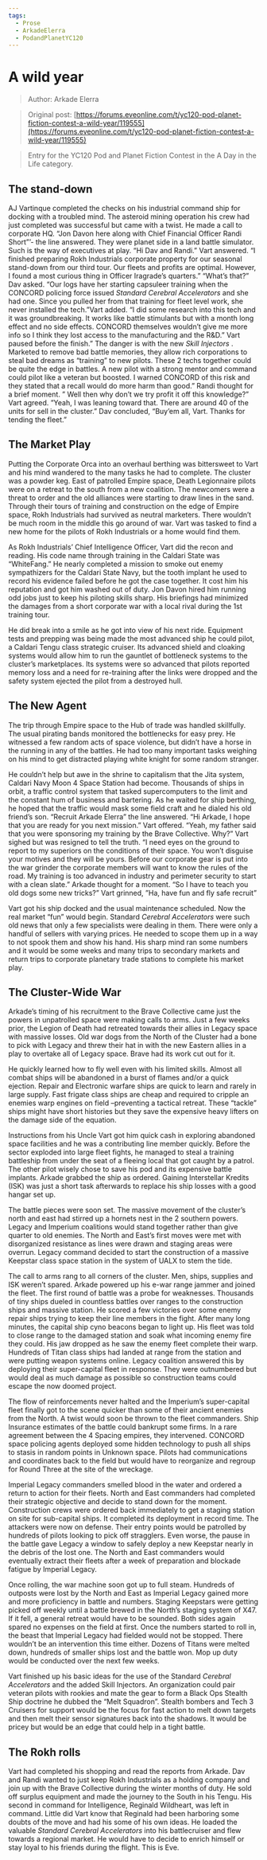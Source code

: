 ```yaml
---
tags:
  - Prose
  - ArkadeElerra
  - PodandPlanetYC120
---
```


# A wild year

> Author: Arkade Elerra

> Original post: [https://forums.eveonline.com/t/yc120-pod-planet-fiction-contest-a-wild-year/119555](https://forums.eveonline.com/t/yc120-pod-planet-fiction-contest-a-wild-year/119555)

> Entry for the YC120 Pod and Planet Fiction Contest in the A Day in the Life category.


## The stand-down

AJ Vartinque completed the checks on his industrial command ship for docking with a troubled mind. The asteroid mining operation his crew had just completed was successful but came with a twist. He made a call to corporate HQ. “Jon Davon here along with Chief Financial Officer Randi Short”’- the line answered. They were planet side in a land battle simulator. Such is the way of executives at play. “Hi Dav and Randi.” Vart answered. “I finished preparing Rokh Industrials corporate property for our seasonal stand-down from our third tour. Our fleets and profits are optimal. However, I found a most curious thing in Officer Iragrade’s quarters.” “What’s that?” Dav asked. “Our logs have her starting capsuleer training when the CONCORD policing force issued *Standard Cerebral Accelerators* and she had one. Since you pulled her from that training for fleet level work, she never installed the tech.”Vart added. “I did some research into this tech and it was groundbreaking. It works like battle stimulants but with a month long effect and no side effects. CONCORD themselves wouldn’t give me more info so I think they lost access to the manufacturing and the R&D.” Vart paused before the finish.” The danger is with the new *Skill Injectors* . Marketed to remove bad battle memories, they allow rich corporations to steal bad dreams as “training” to new pilots. These 2 techs together could be quite the edge in battles. A new pilot with a strong mentor and command could pilot like a veteran but boosted. I warned CONCORD of this risk and they stated that a recall would do more harm than good.” Randi thought for a brief moment. ” Well then why don’t we try profit it off this knowledge?” Vart agreed. ”Yeah, I was leaning toward that. There are around 40 of the units for sell in the cluster.” Dav concluded, “Buy’em all, Vart. Thanks for tending the fleet.”

## The Market Play

Putting the Corporate Orca into an overhaul berthing was bittersweet to Vart and his mind wandered to the many tasks he had to complete. The cluster was a powder keg. East of patrolled Empire space, Death Legionnaire pilots were on a retreat to the south from a new coalition. The newcomers were a threat to order and the old alliances were starting to draw lines in the sand. Through their tours of training and construction on the edge of Empire space, Rokh Industrials had survived as neutral marketers. There wouldn’t be much room in the middle this go around of war. Vart was tasked to find a new home for the pilots of Rokh Industrials or a home would find them.

As Rokh Industrials’ Chief Intelligence Officer, Vart did the recon and reading. His code name through training in the Caldari State was “WhiteFang.” He nearly completed a mission to smoke out enemy sympathizers for the Caldari State Navy, but the tooth implant he used to record his evidence failed before he got the case together. It cost him his reputation and got him washed out of duty. Jon Davon hired him running odd jobs just to keep his piloting skills sharp. His briefings had minimized the damages from a short corporate war with a local rival during the 1st training tour.

He did break into a smile as he got into view of his next ride. Equipment tests and prepping was being made the most advanced ship he could pilot, a Caldari Tengu class strategic cruiser. Its advanced shield and cloaking systems would allow him to run the gauntlet of bottleneck systems to the cluster’s marketplaces. Its systems were so advanced that pilots reported memory loss and a need for re-training after the links were dropped and the safety system ejected the pilot from a destroyed hull.

## The New Agent

The trip through Empire space to the Hub of trade was handled skillfully. The usual pirating bands monitored the bottlenecks for easy prey. He witnessed a few random acts of space violence, but didn’t have a horse in the running in any of the battles. He had too many important tasks weighing on his mind to get distracted playing white knight for some random stranger.

He couldn’t help but awe in the shrine to capitalism that the Jita system, Caldari Navy Moon 4 Space Station had become. Thousands of ships in orbit, a traffic control system that tasked supercomputers to the limit and the constant hum of business and bartering. As he waited for ship berthing, he hoped that the traffic would mask some field craft and he dialed his old friend’s son. “Recruit Arkade Elerra” the line answered. “Hi Arkade, I hope that you are ready for you next mission.” Vart offered. “Yeah, my father said that you were sponsoring my training by the Brave Collective. Why?” Vart sighed but was resigned to tell the truth. “I need eyes on the ground to report to my superiors on the conditions of their space. You won’t disguise your motives and they will be yours. Before our corporate gear is put into the war grinder the corporate members will want to know the rules of the road. My training is too advanced in industry and perimeter security to start with a clean slate.” Arkade thought for a moment. “So I have to teach you old dogs some new tricks?” Vart grinned, ”Ha, have fun and fly safe recruit”

Vart got his ship docked and the usual maintenance scheduled. Now the real market “fun” would begin. Standard *Cerebral Accelerators* were such old news that only a few specialists were dealing in them. There were only a handful of sellers with varying prices. He needed to scope them up in a way to not spook them and show his hand. His sharp mind ran some numbers and it would be some weeks and many trips to secondary markets and return trips to corporate planetary trade stations to complete his market play.

## The Cluster-Wide War

Arkade’s timing of his recruitment to the Brave Collective came just the powers in unpatrolled space were making calls to arms. Just a few weeks prior, the Legion of Death had retreated towards their allies in Legacy space with massive losses. Old war dogs from the North of the Cluster had a bone to pick with Legacy and threw their hat in with the new Eastern allies in a play to overtake all of Legacy space. Brave had its work cut out for it.

He quickly learned how to fly well even with his limited skills. Almost all combat ships will be abandoned in a burst of flames and/or a quick ejection. Repair and Electronic warfare ships are quick to learn and rarely in large supply. Fast frigate class ships are cheap and required to cripple an enemies warp engines on field –preventing a tactical retreat. These “tackle” ships might have short histories but they save the expensive heavy lifters on the damage side of the equation.

Instructions from his Uncle Vart got him quick cash in exploring abandoned space facilities and he was a contributing line member quickly. Before the sector exploded into large fleet fights, he managed to steal a training battleship from under the seat of a fleeing local that got caught by a patrol. The other pilot wisely chose to save his pod and its expensive battle implants. Arkade grabbed the ship as ordered. Gaining Interstellar Kredits (ISK) was just a short task afterwards to replace his ship losses with a good hangar set up.

The battle pieces were soon set. The massive movement of the cluster’s north and east had stirred up a hornets nest in the 2 southern powers. Legacy and Imperium coalitions would stand together rather than give quarter to old enemies. The North and East’s first moves were met with disorganized resistance as lines were drawn and staging areas were overrun. Legacy command decided to start the construction of a massive Keepstar class space station in the system of UALX to stem the tide.

The call to arms rang to all corners of the cluster. Men, ships, supplies and ISK weren’t spared. Arkade powered up his e-war range jammer and joined the fleet. The first round of battle was a probe for weaknesses. Thousands of tiny ships dueled in countless battles over ranges to the construction ships and massive station. He scored a few victories over some enemy repair ships trying to keep their line members in the fight. After many long minutes, the capital ship cyno beacons began to light up. His fleet was told to close range to the damaged station and soak what incoming enemy fire they could. His jaw dropped as he saw the enemy fleet complete their warp. Hundreds of Titan class ships had landed at range from the station and were putting weapon systems online. Legacy coalition answered this by deploying their super-capital fleet in response. They were outnumbered but would deal as much damage as possible so construction teams could escape the now doomed project.

The flow of reinforcements never halted and the Imperium’s super-capital fleet finally got to the scene quicker than some of their ancient enemies from the North. A twist would soon be thrown to the fleet commanders. Ship Insurance estimates of the battle could bankrupt some firms. In a rare agreement between the 4 Spacing empires, they intervened. CONCORD space policing agents deployed some hidden technology to push all ships to stasis in random points in Unknown space. Pilots had communications and coordinates back to the field but would have to reorganize and regroup for Round Three at the site of the wreckage.

Imperial Legacy commanders smelled blood in the water and ordered a return to action for their fleets. North and East commanders had completed their strategic objective and decide to stand down for the moment. Construction crews were ordered back immediately to get a staging station on site for sub-capital ships. It completed its deployment in record time. The attackers were now on defense. Their entry points would be patrolled by hundreds of pilots looking to pick off stragglers. Even worse, the pause in the battle gave Legacy a window to safely deploy a new Keepstar nearly in the debris of the lost one. The North and East commanders would eventually extract their fleets after a week of preparation and blockade fatigue by Imperial Legacy.

Once rolling, the war machine soon got up to full steam. Hundreds of outposts were lost by the North and East as Imperial Legacy gained more and more proficiency in battle and numbers. Staging Keepstars were getting picked off weekly until a battle brewed in the North’s staging system of X47. If it fell, a general retreat would have to be sounded. Both sides again spared no expenses on the field at first. Once the numbers started to roll in, the beast that Imperial Legacy had fielded would not be stopped. There wouldn’t be an intervention this time either. Dozens of Titans were melted down, hundreds of smaller ships lost and the battle won. Mop up duty would be conducted over the next few weeks.

Vart finished up his basic ideas for the use of the Standard *Cerebral Accelerators* and the added Skill Injectors. An organization could pair veteran pilots with rookies and mate the gear to form a Black Ops Stealth Ship doctrine he dubbed the “Melt Squadron”. Stealth bombers and Tech 3 Cruisers for support would be the focus for fast action to melt down targets and then melt their sensor signatures back into the shadows. It would be pricey but would be an edge that could help in a tight battle.

## The Rokh rolls

Vart had completed his shopping and read the reports from Arkade. Dav and Randi wanted to just keep Rokh Industrials as a holding company and join up with the Brave Collective during the winter months of duty. He sold off surplus equipment and made the journey to the South in his Tengu. His second in command for Intelligence, Reginald Wildheart, was left in command. Little did Vart know that Reginald had been harboring some doubts of the move and had his some of his own ideas. He loaded the valuable *Standard Cerebral Accelerators* into his battlecruiser and flew towards a regional market. He would have to decide to enrich himself or stay loyal to his friends during the flight. This is Eve.

